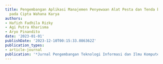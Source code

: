 ```yaml
---
title: Pengembangan Aplikasi Manajemen Penyewaan Alat Pesta dan Tenda berbasis Android
  pada Cipta Wahana Karya
authors:
- Hafizh Fadhila Rizky
- Agi Putra Kharisma
- Aryo Pinandito
date: '2023-01-01'
publishDate: '2023-12-10T00:15:33.086362Z'
publication_types:
- article-journal
publication: '*Jurnal Pengembangan Teknologi Informasi dan Ilmu Komputer*'
---
```

